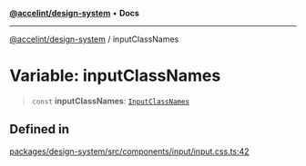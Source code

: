 [**@accelint/design-system**](../README.md) • **Docs**

***

[@accelint/design-system](../README.md) / inputClassNames

# Variable: inputClassNames

> `const` **inputClassNames**: [`InputClassNames`](../type-aliases/InputClassNames.md)

## Defined in

[packages/design-system/src/components/input/input.css.ts:42](https://github.com/gohypergiant/standard-toolkit/blob/258694cea8ed8bbd956b3cf5da47c2c9debcf127/packages/design-system/src/components/input/input.css.ts#L42)
